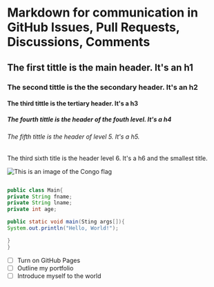 # Markdown for communication in GitHub Issues, Pull Requests, Discussions, Comments
## The first tittle is the main header. It's an h1
### The second tittle is the the secondary header. It's an h2 
#### The third tittle is the tertiary header. It's a h3
##### The fourth tittle is the header of the fouth level. It's a h4
###### The fifth tittle is the header of level 5. It's a h5.
The third sixth title is the header level 6. It's a h6 and the smallest title.

![This is an image of the Congo flag](https://en.wikipedia.org/wiki/Democratic_Republic_of_the_Congo#/media/File:Flag_of_the_Democratic_Republic_of_the_Congo.svg)

```Java

public class Main{
private String fname;
private String lname;
private int age;

public static void main(Sting args[]){
System.out.println("Hello, World!");

}
}
```

- [ ] Turn on GitHub Pages
- [ ] Outline my portfolio
- [ ] Introduce myself to the world
